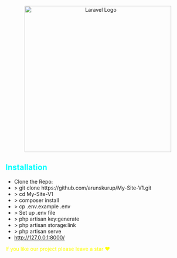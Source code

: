 <p align="center"><a href="https://laravel.com" target="_blank"><img src="https://raw.githubusercontent.com/laravel/art/master/logo-lockup/5%20SVG/2%20CMYK/1%20Full%20Color/laravel-logolockup-cmyk-red.svg" width="400" alt="Laravel Logo"></a></p>




<h2 style="color:cyan">Installation</h2>
<ul>
    <li>Clone the Repo: <br> </li>
    <li style=""> > git clone https://github.com/arunskurup/My-Site-V1.git</li>
    <li> > cd My-Site-V1</li>
    <li> > composer install</li>
    <li> > cp .env.example .env</li>
    <li> > Set up .env file</li>
    <li> > php artisan key:generate</li>
    <li> > php artisan storage:link</li>
    <li> > php artisan serve</li>
    <li> <a href="http://127.0.0.1:8000/">http://127.0.0.1:8000/</a> </li>
    </ul>
    <p style="color:yellow">If you like our project please leave a star ❤<p>
